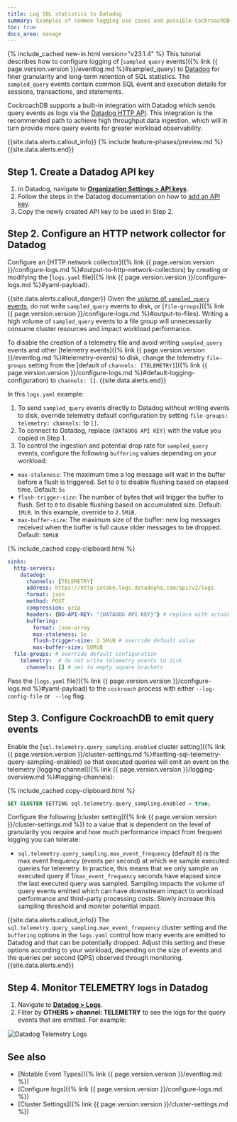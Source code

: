 ```yaml
---
title: Log SQL statistics to Datadog
summary: Examples of common logging use cases and possible CockroachDB logging sink configurations.
toc: true
docs_area: manage
---
```


{% include_cached new-in.html version="v23.1.4" %} This tutorial describes how to configure logging of [`sampled_query` events]({% link {{ page.version.version }}/eventlog.md %}#sampled_query) to [Datadog](https://www.datadoghq.com/) for finer granularity and long-term retention of SQL statistics. The `sampled_query` events contain common SQL event and execution details for sessions, transactions, and statements.

CockroachDB supports a built-in integration with Datadog which sends query events as logs via the [Datadog HTTP API](https://docs.datadoghq.com/api/latest/logs/). This integration is the recommended path to achieve high throughput data ingestion, which will in turn provide more query events for greater workload observability.

{{site.data.alerts.callout_info}}
{% include feature-phases/preview.md %}
{{site.data.alerts.end}}

## Step 1. Create a Datadog API key

1. In Datadog, navigate to [**Organization Settings > API keys**](https://app.datadoghq.com/organization-settings/api-keys).
1. Follow the steps in the Datadog documentation on how to [add an API key](https://docs.datadoghq.com/account_management/api-app-keys/#add-an-api-key-or-client-token).
1. Copy the newly created API key to be used in Step 2.

## Step 2. Configure an HTTP network collector for Datadog

Configure an [HTTP network collector]({% link {{ page.version.version }}/configure-logs.md %}#output-to-http-network-collectors) by creating or modifying the [`logs.yaml` file]({% link {{ page.version.version }}/configure-logs.md %}#yaml-payload).

{{site.data.alerts.callout_danger}}
Given the [volume of `sampled_query` events](#step-3-configure-cockroachdb-to-emit-query-events), do not write `sampled_query` events to disk, or [`file-groups`]({% link {{ page.version.version }}/configure-logs.md %}#output-to-files). Writing a high volume of `sampled_query` events to a file group will unnecessarily consume cluster resources and impact workload performance. 

To disable the creation of a telemetry file and avoid writing `sampled_query` events and other [telemetry events]({% link {{ page.version.version }}/eventlog.md %}#telemetry-events) to disk, change the telemetry `file-groups` setting from the [default of `channels: [TELEMETRY]`]({% link {{ page.version.version }}/configure-logs.md %}#default-logging-configuration) to `channels: []`.
{{site.data.alerts.end}}

In this `logs.yaml` example:

   1. To send `sampled_query` events directly to Datadog without writing events to disk, override telemetry default configuration by setting `file-groups: telemetry: channels:` to `[]`.
   1. To connect to Datadog, replace `{DATADOG API KEY}` with the value you copied in Step 1.
   1. To control the ingestion and potential drop rate for `sampled_query` events, configure the following `buffering` values depending on your workload:

   - `max-staleness`: The maximum time a log message will wait in the buffer before a flush is triggered. Set to `0` to disable flushing based on elapsed time. Default: `5s`
   - `flush-trigger-size`: The number of bytes that will trigger the buffer to flush. Set to `0` to disable flushing based on accumulated size. Default: `1MiB`. In this example, override to `2.5MiB`.
   - `max-buffer-size`: The maximum size of the buffer: new log messages received when the buffer is full cause older messages to be dropped. Default: `50MiB`

{% include_cached copy-clipboard.html %}
~~~ yaml
sinks:
  http-servers:
    datadog:
      channels: [TELEMETRY]
      address: https://http-intake.logs.datadoghq.com/api/v2/logs
      format: json
      method: POST
      compression: gzip
      headers: {DD-API-KEY: "{DATADOG API KEY}"} # replace with actual API key
      buffering:
        format: json-array
        max-staleness: 5s
        flush-trigger-size: 2.5MiB # override default value
        max-buffer-size: 50MiB
  file-groups: # override default configuration
    telemetry:  # do not write telemetry events to disk
      channels: [] # set to empty square brackets
~~~

Pass the [`logs.yaml` file]({% link {{ page.version.version }}/configure-logs.md %}#yaml-payload) to the  `cockroach` process with either `--log-config-file` or ` --log` flag.

## Step 3. Configure CockroachDB to emit query events

Enable the [`sql.telemetry.query_sampling.enabled` cluster setting]({% link {{ page.version.version }}/cluster-settings.md %}#setting-sql-telemetry-query-sampling-enabled) so that executed queries will emit an event on the telemetry [logging channel]({% link {{ page.version.version }}/logging-overview.md %}#logging-channels):

{% include_cached copy-clipboard.html %}
~~~ sql
SET CLUSTER SETTING sql.telemetry.query_sampling.enabled = true;
~~~

Configure the following [cluster setting]({% link {{ page.version.version }}/cluster-settings.md %}) to a value that is dependent on the level of granularity you require and how much performance impact from frequent logging you can tolerate:

- `sql.telemetry.query_sampling.max_event_frequency` (default `8`) is the max event frequency (events per second) at which we sample executed queries for telemetry. In practice, this means that we only sample an executed query if 1/`max_event_frequency` seconds have elapsed since the last executed query was sampled. Sampling impacts the volume of query events emitted which can have downstream impact to workload performance and third-party processing costs. Slowly increase this sampling threshold and monitor potential impact.

{{site.data.alerts.callout_info}}
The `sql.telemetry.query_sampling.max_event_frequency` cluster setting and the `buffering` options in the `logs.yaml` control how many events are emitted to Datadog and that can be potentially dropped. Adjust this setting and these options according to your workload, depending on the size of events and the queries per second (QPS) observed through monitoring.
{{site.data.alerts.end}}

## Step 4. Monitor TELEMETRY logs in Datadog

1. Navigate to [**Datadog > Logs**](https://app.datadoghq.com/logs).
1. Filter by **OTHERS > channel: TELEMETRY** to see the logs for the query events that are emitted. For example:

<img src="{{ 'images/v23.1/datadog-telemetry-logs.png' | relative_url }}" alt="Datadog Telemetry Logs" style="border:1px solid #eee;max-width:100%" />

## See also

- [Notable Event Types]({% link {{ page.version.version }}/eventlog.md %})
- [Configure logs]({% link {{ page.version.version }}/configure-logs.md %})
- [Cluster Settings]({% link {{ page.version.version }}/cluster-settings.md %})
